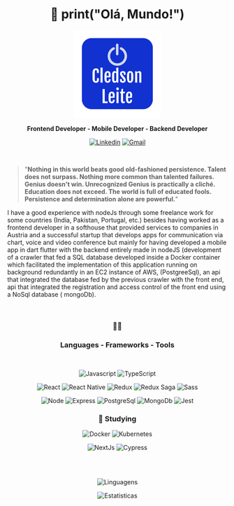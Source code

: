 <div align="center">

# :wave: print("Olá, Mundo!")

![Cledson Leite](MeuLogo.png)
</div>

<div align="center">

**Frontend Developer - Mobile Developer - Backend Developer**
</div>
  
<div align="center">
  
[![Linkedin](https://img.shields.io/badge/-Linkedin-blue?style=flat-square&logo=Linkedin&logoColor=white)](https://www.linkedin.com/in/cledson-leite-223b661a0/) [![Gmail](https://img.shields.io/badge/-Gmail-c14438?style=flat-square&logo=Gmail&logoColor=white)](mailto:csbetsonline@gmail.com) 
</div>
  
<br>

>"**Nothing in this world beats good old-fashioned persistence. Talent does not surpass. Nothing more common than talented failures. Genius doesn't win. Unrecognized Genius is practically a cliché. Education does not exceed. The world is full of educated fools. Persistence and determination alone are powerful.**"
>
I have a good experience with nodeJs through some freelance work for some countries (India, Pakistan, Portugal, etc.) besides having worked as a frontend developer in a softhouse that provided services to companies in Austria and a successful startup that develops apps for communication via chart, voice and video conference but mainly for having developed a mobile app in dart flutter with the backend entirely made in nodeJS (development of a crawler that fed a SQL database developed inside a Docker container which facilitated the implementation of this application running on background redundantly in an EC2 instance of AWS, (PostgreeSql), an api that integrated the database fed by the previous crawler with the front end, api that integrated the registration and access control of the front end using a NoSql database ( mongoDb).


<br>
<div align="center">

### :hammer::wrench:
### Languages - Frameworks - Tools
</div>
<br>
<div align="center">
  
![Javascript](https://img.shields.io/badge/-Javascript-F7DF1E?style=flat-square&logo=javascript&logoColor=ffffff) ![TypeScript](https://img.shields.io/badge/-TypeScript-3178C6?style=flat-square&logo=TypeScript&logoColor=fff)

![React](https://img.shields.io/badge/-React-61DAFB?style=flat-square&logo=react&logoColor=000) ![React Native](https://img.shields.io/badge/-React_Native-000?style=flat-square&logo=react&logoColor=61DAFB) ![Redux](https://img.shields.io/badge/-Redux-764ABC?style=flat-square&logo=Redux&logoColor=fff) ![Redux Saga](https://img.shields.io/badge/-Redux_Saga-999999?style=flat-square&logo=Redux-saga&logoColor=000) ![Sass](https://img.shields.io/badge/-Sass-CC6699?style=flat&logo=Sass&logoColor=fff)

![Node](https://img.shields.io/badge/-NodeJs-339933?style=flat-square&logo=node.js&logoColor=fff) ![Express](https://img.shields.io/badge/-Express-000?style=flat-square&logo=Express&logoColor=fff) ![PostgreSql](https://img.shields.io/badge/-PostgreSql-336791?style=flat-square&logo=PostgreSql&logoColor=fff) ![MongoDb](https://img.shields.io/badge/-MongoDb-47A248?style=flat-square&logo=MongoDb&logoColor=fff)
![Jest](https://img.shields.io/badge/-Jest-C21325?style=flat-square&logo=Jest&logoColor=fff)
</div>
<div align="center">

### :book: **Studying**
![Docker](https://img.shields.io/badge/-Docker-2496ED?style=flat-square&logo=Docker&logoColor=fff) ![Kubernetes](https://img.shields.io/badge/-Kubernetes-326CE5?style=flat-square&logo=Kubernetes&logoColor=ffffff)

![NextJs](https://img.shields.io/badge/-NextJs-000?style=flat-square&logo=Next.js&logoColor=fff) ![Cypress](https://img.shields.io/badge/-Cypress-17202C?style=flat-square&logo=cypress&logoColor=ffffff)
</div>


</div>

<br><br>

<div align="center">
  
![Linguagens](https://github-readme-stats.vercel.app/api/top-langs/?username=cledson-leite&theme=dracula&count_lang=10&custom_title=Most_Used_Languages)

![Estatisticas](https://github-readme-stats.vercel.app/api?username=cledson-leite&show_icons=true&theme=dracula&custom_title=My_Statistics)
  
</div>

<!--[![Readme Card](https://github-readme-stats.vercel.app/api/pin/?username=cledson-leite&repo=cpf_brasil&theme=dracula)](https://github.com/cledson-leite/cpf_brasil) 
[![Readme Card](https://github-readme-stats.vercel.app/api/pin/?username=cledson-leite&repo=calculadora&theme=dracula)](https://github.com/cledson-leite/calculadora) [![Readme Card](https://github-readme-stats.vercel.app/api/pin/?username=cledson-leite&repo=crudUsuarios&theme=dracula)](https://github.com/cledson-leite/crudUsuarios) [![Readme Card](https://github-readme-stats.vercel.app/api/pin/?username=cledson-leite&repo=bookstoremanager&theme=dracula)](https://github.com/cledson-leite/bookstoremanager) -->
